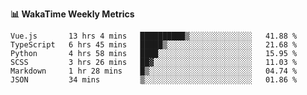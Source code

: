 **:bar_chart: WakaTime Weekly Metrics**

<!--START_SECTION:waka-->

```text
Vue.js       13 hrs 4 mins   ██████████▒░░░░░░░░░░░░░░   41.88 %
TypeScript   6 hrs 45 mins   █████▒░░░░░░░░░░░░░░░░░░░   21.68 %
Python       4 hrs 58 mins   ████░░░░░░░░░░░░░░░░░░░░░   15.95 %
SCSS         3 hrs 26 mins   ██▓░░░░░░░░░░░░░░░░░░░░░░   11.03 %
Markdown     1 hr 28 mins    █▒░░░░░░░░░░░░░░░░░░░░░░░   04.74 %
JSON         34 mins         ▒░░░░░░░░░░░░░░░░░░░░░░░░   01.86 %
```

<!--END_SECTION:waka-->
